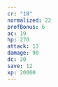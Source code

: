 ```yaml
---
cr: "18"
normalized: 22
profBonus: 6
ac: 19
hp: 270
attack: 13
damage: 90
dc: 20
save: 12
xp: 20000
---
```

